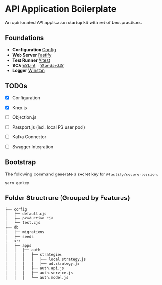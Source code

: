 # API Application Boilerplate

An opinionated API application startup kit with set of best practices.

## Foundations

- **Configuration** [Config](https://www.npmjs.com/package/config)
- **Web Server** [Fastify](https://github.com/fastify/fastify)
- **Test Runner** [Vitest](https://vitest.dev)
- **SCA** [ESLint](https://eslint.org/) + [StandardJS](https://standardjs.com/)
- **Logger** [Winston](https://github.com/winstonjs/winston)

## TODOs

- [x] Configuration
- [x] Knex.js
- [ ] Objection.js
- [ ] Passport.js (incl. local PG user pool)
- [ ] Kafka Connector
- [ ] Swagger Integration


## Bootstrap

The following command generate a secret key for `@fastify/secure-session`.

`yarn genkey`


## Folder Structrure (Grouped by Features)

```bash
├── config
│   ├── default.cjs
│   ├── production.cjs
│   └── test.cjs
├── db
│   ├── migrations
│   ├── seeds
├── src
│   ├── apps
│   │   ├── auth
│   │   │   ├── strategies
│   │   │   │   ├── local.strategy.js
│   │   │   │   ├── ad.strategy.js
│   │   │   ├── auth.api.js
│   │   │   ├── auth.service.js
│   │   │   └── auth.model.js
```
